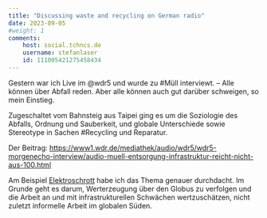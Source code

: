 ```yaml
---
title: "Discussing waste and recycling on German radio"
date: 2023-09-05
#weight: 1
comments:
    host: social.tchncs.de
    username: stefanlaser
    id: 111005421275458434
---
```


Gestern war ich Live im @wdr5 und wurde zu #Müll interviewt. – Alle können über Abfall reden. Aber alle können auch gut darüber schweigen, so mein Einstieg.

Zugeschaltet vom Bahnsteig aus Taipei ging es um die Soziologie des Abfalls, Ordnung und Sauberkeit, und globale Unterschiede sowie Stereotype in Sachen #Recycling und Reparatur.

Der Beitrag: https://www1.wdr.de/mediathek/audio/wdr5/wdr5-morgenecho-interview/audio-muell-entsorgung-infrastruktur-reicht-nicht-aus-100.html


Am Beispiel [Elektroschrott](https://hightech-am-ende.de/) habe ich das Thema genauer durchdacht. Im Grunde geht es darum, Werterzeugung über den Globus zu verfolgen und die Arbeit an und mit infrastrukturellen Schwächen wertzuschätzen, nicht zuletzt informelle Arbeit im globalen Süden.